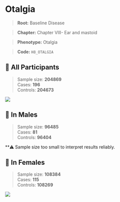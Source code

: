 # Otalgia

> **Root:** Baseline Disease  

> **Chapter:** Chapter VIII- Ear and mastoid  

> **Phenotype:** Otalgia  

> **Code:** `H8_OTALGIA`

## 🧪 All Participants  
> Sample size: **204869**  
> Cases: **196**  
> Controls: **204673**
<img src="/Disease/Figures/ALL/Incidence/H8_OTALGIA.png"/>
<CsvTable src="/public/Disease/Data/ALL/Incidence/COX_H8_OTALGIA.csv" label="🔍 View full results" />

## 👨 In Males  
> Sample size: **96485**  
> Cases: **81**  
> Controls: **96404**

**⚠️ Sample size too small to interpret results reliably.


## 👩 In Females  
> Sample size: **108384**  
> Cases: **115**  
> Controls: **108269**
<img src="/Disease/Figures/Female/Incidence/H8_OTALGIA.png"/>
<CsvTable src="/public/Disease/Data/Female/Incidence/COX_H8_OTALGIA.csv" label="🔍 View full results" />
